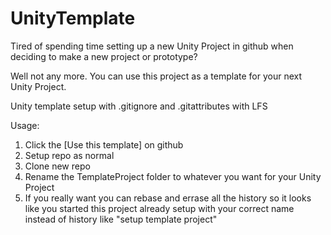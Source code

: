 # UnityTemplate
Tired of spending time setting up a new Unity Project in github when deciding to make a new project or prototype?

Well not any more. You can use this project as a template for your next Unity Project.

Unity template setup with .gitignore and .gitattributes with LFS

Usage:
1. Click the [Use this template] on github
2. Setup repo as normal
3. Clone new repo
4. Rename the TemplateProject folder to whatever you want for your Unity Project
5. If you really want you can rebase and errase all the history so it looks like you started this project already setup with your correct name instead of history like "setup template project"
